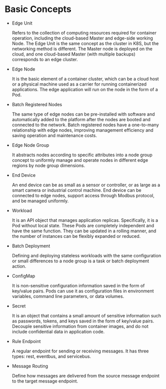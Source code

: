 # Basic Concepts

- Edge Unit

    Refers to the collection of computing resources required for container operation, including the cloud-based Master and edge-side working Node.
    The Edge Unit is the same concept as the cluster in K8S, but the networking method is different. The Master node is deployed on the cloud, and one cloud-based Master (with multiple backups) corresponds to an edge cluster.

- Edge Node

    It is the basic element of a container cluster, which can be a cloud host or a physical machine used as a carrier for running containerized applications. The edge application will run on the node in the form of a Pod.

- Batch Registered Nodes

    The same type of edge nodes can be pre-installed with software and automatically added to the platform after the nodes are booted and connected to the network.
    Batch registered nodes have a one-to-many relationship with edge nodes, improving management efficiency and saving operation and maintenance costs.

- Edge Node Group

    It abstracts nodes according to specific attributes into a node group concept to uniformly manage and operate nodes in different edge regions by node group dimensions.

- End Device

    An end device can be as small as a sensor or controller, or as large as a smart camera or industrial control machine. End device can be connected to edge nodes, support access through Modbus protocol, and be managed uniformly.

- Workload

    It is an API object that manages application replicas. Specifically, it is a Pod without local state. These Pods are completely independent and have the same function. They can be updated in a rolling manner, and the number of instances can be flexibly expanded or reduced.

- Batch Deployment

    Defining and deploying stateless workloads with the same configuration or small differences to a node group is a task or batch deployment action.

- ConfigMap

    It is non-sensitive configuration information saved in the form of key/value pairs. Pods can use it as configuration files in environment variables, command line parameters, or data volumes.

- Secret

    It is an object that contains a small amount of sensitive information such as passwords, tokens, and keys saved in the form of key/value pairs. Decouple sensitive information from container images, and do not include confidential data in application code.

- Rule Endpoint

  A regular endpoint for sending or receiving messages. It has three types: rest, eventbus, and servicebus.

- Message Routing

  Define how messages are delivered from the source message endpoint to the target message endpoint.
